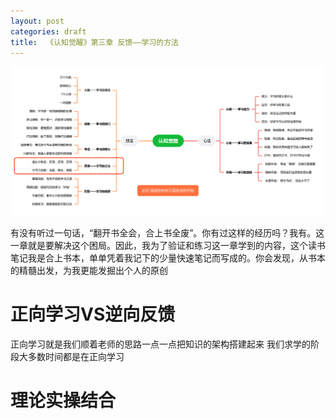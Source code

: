 ```yaml
---
layout: post
categories: draft
title:  《认知觉醒》第三章 反馈——学习的方法
---
```


![认知觉醒脑图-反馈](/assets/%E8%84%91%E5%9B%BE%E8%AE%A4%E7%9F%A5%E8%A7%89%E9%86%92-%E5%8F%8D%E9%A6%88.PNG)

有没有听过一句话，“翻开书全会，合上书全废”。你有过这样的经历吗？我有。这一章就是要解决这个困局。因此，我为了验证和练习这一章学到的内容，这个读书笔记我是合上书本，单单凭着我记下的少量快速笔记而写成的。你会发现，从书本的精髓出发，为我更能发掘出个人的原创

# 正向学习VS逆向反馈

正向学习就是我们顺着老师的思路一点一点把知识的架构搭建起来
我们求学的阶段大多数时间都是在正向学习

# 理论实操结合


<!--stackedit_data:
eyJoaXN0b3J5IjpbMTkzMDI1NTgxNSwxMjU3ODQ3NDMxXX0=
-->